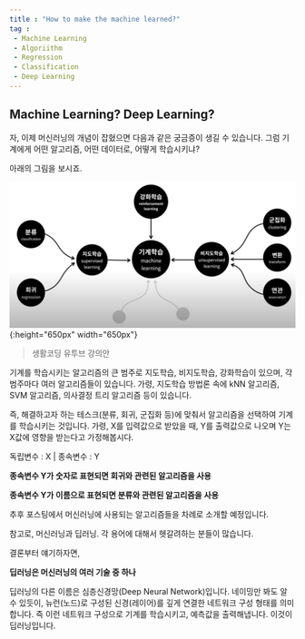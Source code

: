 ```yaml
---
title : "How to make the machine learned?"
tag : 
 - Machine Learning
 - Algoriithm
 - Regression
 - Classification
 - Deep Learning
---
```


## Machine Learning? Deep Learning? ##


자, 이제 머신러닝의 개념이 잡혔으면 다음과 같은 궁금증이 생길 수 있습니다. 그럼 기계에게 어떤 알고리즘, 어떤 데이터로, 어떻게 학습시키냐?<br/>

아래의 그림을 보시죠.

![image](/assets/img/2020-08-21_MachineLearningCategory.png){:height="650px" width="650px"}
> 생활코딩 유투브 강의안

기계를 학습시키는 알고리즘의 큰 범주로 지도학습, 비지도학습, 강화학습이 있으며, 각 범주마다 여러 알고리즘들이 있습니다. 가령, 지도학습 방법론 속에 kNN 알고리즘, SVM 알고리즘, 의사결정 트리 알고리즘 등이 있습니다. 

즉, 해결하고자 하는 테스크(분류, 회귀, 군집화 등)에 맞춰서 알고리즘을 선택하여 기계를 학습시키는 것입니다. 가령, X를 입력값으로 받았을 때, Y를 출력값으로 나오며 Y는 X값에 영향을 받는다고 가정해봅시다.

독립변수 : X | 종속변수 : Y

**종속변수 Y가 숫자로 표현되면 회귀와 관련된 알고리즘을 사용**

**종속변수 Y가 이름으로 표현되면 분류와 관련된 알고리즘을 사용**<br/>

추후 포스팅에서 머신러닝에 사용되는 알고리즘들을 차례로 소개할 예정입니다.

참고로, 머신러닝과 딥러닝. 각 용어에 대해서 헷갈려하는 분들이 많습니다.

결론부터 얘기하자면,

**딥러닝은 머신러닝의 여러 기술 중 하나**

딥러닝의 다른 이름은 심층신경망(Deep Neural Network)입니다. 네이밍만 봐도 알 수 있듯이, 뉴런(노드)로 구성된 신경(레이어)를 깊게 연결한 네트워크 구성 형태를 의미합니다. 즉 이런 네트워크 구성으로 기계를 학습시키고, 예측값을 출력해냅니다. 이것이 딥러닝입니다.